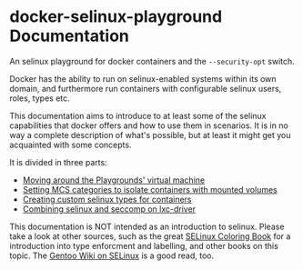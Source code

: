 
# docker-selinux-playground Documentation

An selinux playground for docker containers and the `--security-opt` switch.

Docker has the ability to run on selinux-enabled systems within its own domain,
and furthermore run containers with configurable selinux users, roles, types etc.

This documentation aims to introduce to at least some of the selinux capabilities that
docker offers and how to use them in scenarios. It is in no way a complete description
of what's possible, but at least it might get you acquainted with some concepts.

It is divided in three parts:

* [Moving around the Playgrounds' virtual machine](https://github.com/aschmidt75/docker-selinux-playground/blob/master/docs/01_virtual_machine_playground.md)
* [Setting MCS categories to isolate containers with mounted volumes](https://github.com/aschmidt75/docker-selinux-playground/blob/master/docs/02_categories.md)
* [Creating custom selinux types for containers](https://github.com/aschmidt75/docker-selinux-playground/blob/master/docs/03_custom_domain_types.md)
* [Combining selinux and seccomp on lxc-driver](https://github.com/aschmidt75/docker-selinux-playground/blob/master/docs/04_seccomp.md)

This documentation is NOT intended as an introduction to selinux. Please take
a look at other sources, such as the great [SELinux Coloring Book](https://people.redhat.com/duffy/selinux/selinux-coloring-book_A4-Stapled.pdf)
for a introduction into type enforcment and labelling, and other books on this topic. The [Gentoo Wiki on SELinux](http://wiki.gentoo.org/wiki/SELinux) is a good read, too.
